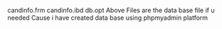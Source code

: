 candinfo.frm
candinfo.ibd
db.opt
Above Files are the data base file if u needed
Cause i have created data base using phpmyadmin platform 
